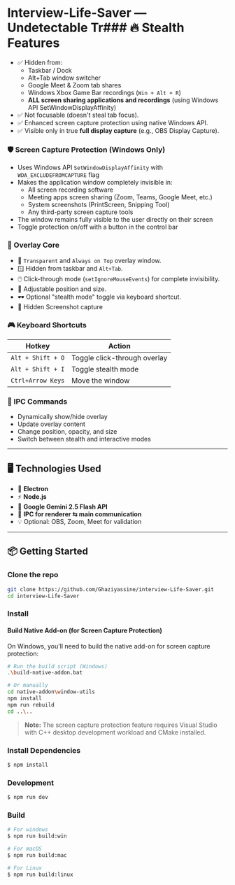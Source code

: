 #  Interview-Life-Saver — Undetectable Tr### 🔥 Stealth Features
- ✅ Hidden from:
  - Taskbar / Dock
  - Alt+Tab window switcher
  - Google Meet & Zoom tab shares
  - Windows Xbox Game Bar recordings (`Win + Alt + R`)
  - **ALL screen sharing applications and recordings** (using Windows API SetWindowDisplayAffinity)
- ✅ Not focusable (doesn't steal tab focus).
- ✅ Enhanced screen capture protection using native Windows API.
- ✅ Visible only in true **full display capture** (e.g., OBS Display Capture).

### 🛡️ Screen Capture Protection (Windows Only)
- Uses Windows API `SetWindowDisplayAffinity` with `WDA_EXCLUDEFROMCAPTURE` flag
- Makes the application window completely invisible in:
  - All screen recording software
  - Meeting apps screen sharing (Zoom, Teams, Google Meet, etc.)
  - System screenshots (PrintScreen, Snipping Tool)
  - Any third-party screen capture tools
- The window remains fully visible to the user directly on their screen
- Toggle protection on/off with a button in the control bar

### 🧱 Overlay Core
- 🔲 `Transparent` and `Always on Top` overlay window.
- 🪟 Hidden from taskbar and `Alt+Tab`.
- 🖱️ Click-through mode (`setIgnoreMouseEvents`) for complete invisibility.
- 📐 Adjustable position and size.
- 🕶️ Optional "stealth mode" toggle via keyboard shortcut.
- 📸 Hidden Screenshot capture

### 🎮 Keyboard Shortcuts
| Hotkey             | Action                        |
|--------------------|-------------------------------|
| `Alt + Shift + O`  | Toggle click-through overlay  |
| `Alt + Shift + I`  | Toggle stealth mode           |
| `Ctrl+Arrow Keys`  | Move the window               |

### 📡 IPC Commands
- Dynamically show/hide overlay
- Update overlay content
- Change position, opacity, and size
- Switch between stealth and interactive modes

---

## 🖥️ Technologies Used

- 🧪 **Electron**
- ⚡ **Node.js**
- 🧩 **Google Gemini 2.5 Flash API**
- 🎯 **IPC for renderer ⇆ main communication**
- 💡 Optional: OBS, Zoom, Meet for validation

---

## 📦 Getting Started

### Clone the repo

```bash
git clone https://github.com/Ghaziyassine/interview-Life-Saver.git
cd interview-Life-Saver
```

### Install

#### Build Native Add-on (for Screen Capture Protection)
On Windows, you'll need to build the native add-on for screen capture protection:

```bash
# Run the build script (Windows)
.\build-native-addon.bat

# Or manually
cd native-addon\window-utils
npm install
npm run rebuild
cd ..\..
```

> **Note:** The screen capture protection feature requires Visual Studio with C++ desktop development workload and CMake installed.

### Install Dependencies

```bash
$ npm install
```

### Development

```bash
$ npm run dev
```

### Build

```bash
# For windows
$ npm run build:win

# For macOS
$ npm run build:mac

# For Linux
$ npm run build:linux
```
